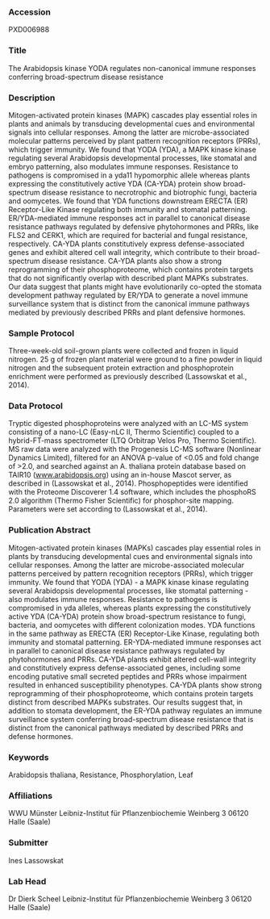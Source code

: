 ### Accession
PXD006988

### Title
The Arabidopsis kinase YODA regulates non-canonical immune responses conferring broad-spectrum disease resistance

### Description
Mitogen-activated protein kinases (MAPK) cascades play essential roles in plants and animals by transducing developmental cues and environmental signals into cellular responses. Among the latter are microbe-associated molecular patterns perceived by plant pattern recognition receptors (PRRs), which trigger immunity. We found that YODA (YDA), a MAPK kinase kinase regulating several Arabidopsis developmental processes, like stomatal and embryo patterning, also modulates immune responses. Resistance to pathogens is compromised in a yda11 hypomorphic allele whereas plants expressing the constitutively active YDA (CA-YDA) protein show broad-spectrum disease resistance to necrotrophic and biotrophic fungi, bacteria and oomycetes. We found that YDA functions downstream ERECTA (ER) Receptor-Like Kinase regulating both immunity and stomatal patterning. ER/YDA-mediated immune responses act in parallel to canonical disease resistance pathways regulated by defensive phytohormones and PRRs, like FLS2 and CERK1, which are required for bacterial and fungal resistance, respectively. CA-YDA plants constitutively express defense-associated genes and exhibit altered cell wall integrity, which contribute to their broad-spectrum disease resistance. CA-YDA plants also show a strong reprogramming of their phosphoproteome, which contains protein targets that do not significantly overlap with  described plant MAPKs substrates. Our data suggest that plants might have evolutionarily co-opted the stomata development pathway regulated by ER/YDA to generate a novel immune surveillance system that is distinct from the canonical immune pathways mediated by previously described PRRs and plant defensive hormones.

### Sample Protocol
Three-week-old soil-grown plants were collected and frozen in liquid nitrogen. 25 g of frozen plant material were ground to a fine powder in liquid nitrogen and the subsequent protein extraction and phosphoprotein enrichment were performed as previously described (Lassowskat et al., 2014).

### Data Protocol
Tryptic digested phosphoproteins were analyzed with an LC-MS system consisting of a nano-LC (Easy-nLC II, Thermo Scientific) coupled to a hybrid-FT-mass spectrometer (LTQ Orbitrap Velos Pro, Thermo Scientific). MS raw data were analyzed with the Progenesis LC-MS software (Nonlinear Dynamics Limited), filtered for an ANOVA p-value of <0.05 and fold change of >2.0, and searched against an A. thaliana protein database based on TAIR10 (www.arabidopsis.org) using an in-house Mascot server, as described in (Lassowskat et al., 2014). Phosphopeptides were identified with the Proteome Discoverer 1.4 software, which includes the phosphoRS 2.0 algorithm (Thermo Fisher Scientific) for phosphor-site mapping. Parameters were set according to (Lassowskat et al., 2014).

### Publication Abstract
Mitogen-activated protein kinases (MAPKs) cascades play essential roles in plants by transducing developmental cues and environmental signals into cellular responses. Among the latter are microbe-associated molecular patterns perceived by pattern recognition receptors (PRRs), which trigger immunity. We found that YODA (YDA) - a MAPK kinase kinase regulating several Arabidopsis developmental processes, like stomatal patterning - also modulates immune responses. Resistance to pathogens is compromised in yda alleles, whereas plants expressing the constitutively active YDA (CA-YDA) protein show broad-spectrum resistance to fungi, bacteria, and oomycetes with different colonization modes. YDA functions in the same pathway as ERECTA (ER) Receptor-Like Kinase, regulating both immunity and stomatal patterning. ER-YDA-mediated immune responses act in parallel to canonical disease resistance pathways regulated by phytohormones and PRRs. CA-YDA plants exhibit altered cell-wall integrity and constitutively express defense-associated genes, including some encoding putative small secreted peptides and PRRs whose impairment resulted in enhanced susceptibility phenotypes. CA-YDA plants show strong reprogramming of their phosphoproteome, which contains protein targets distinct from described MAPKs substrates. Our results suggest that, in addition to stomata development, the ER-YDA pathway regulates an immune surveillance system conferring broad-spectrum disease resistance that is distinct from the canonical pathways mediated by described PRRs and defense hormones.

### Keywords
Arabidopsis thaliana, Resistance, Phosphorylation, Leaf

### Affiliations
WWU Münster
Leibniz-Institut für Pflanzenbiochemie Weinberg 3 06120 Halle (Saale)

### Submitter
Ines Lassowskat

### Lab Head
Dr Dierk Scheel
Leibniz-Institut für Pflanzenbiochemie Weinberg 3 06120 Halle (Saale)


